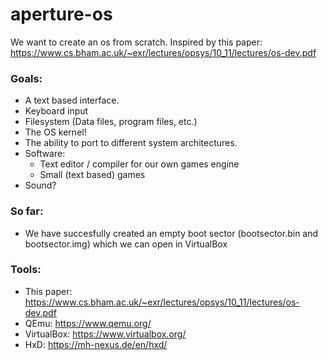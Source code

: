 # aperture-os
We want to create an os from scratch.
Inspired by this paper: https://www.cs.bham.ac.uk/~exr/lectures/opsys/10_11/lectures/os-dev.pdf

### Goals: 
* A text based interface.
* Keyboard input
* Filesystem (Data files, program files, etc.)
* The OS kernel!
* The ability to port to different system architectures.
* Software: 
    * Text editor / compiler for our own games engine
    * Small (text based) games
* Sound?

### So far: 
* We have succesfully created an empty boot sector (bootsector.bin and bootsector.img) which we can open in VirtualBox

### Tools: 
* This paper: https://www.cs.bham.ac.uk/~exr/lectures/opsys/10_11/lectures/os-dev.pdf
* QEmu: https://www.qemu.org/
* VirtualBox: https://www.virtualbox.org/
* HxD: https://mh-nexus.de/en/hxd/